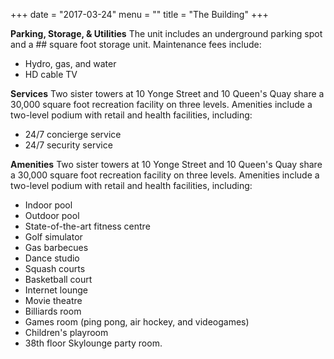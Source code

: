 +++
date = "2017-03-24"
menu = ""
title = "The Building"
+++
**Parking, Storage, & Utilities** 
The unit includes an underground parking spot and a ## square foot storage unit.
Maintenance fees include:
 - Hydro, gas, and water
 - HD cable TV

**Services** 
Two sister towers at 10 Yonge Street and 10 Queen's Quay share a 30,000 square foot recreation facility on three levels. Amenities include a two-level podium with retail and health facilities, including:
 - 24/7 concierge service
 - 24/7 security service

**Amenities** 
Two sister towers at 10 Yonge Street and 10 Queen's Quay share a 30,000 square foot recreation facility on three levels. Amenities include a two-level podium with retail and health facilities, including:

 - Indoor pool
 - Outdoor pool
 - State-of-the-art fitness centre
 - Golf simulator
 - Gas barbecues
 - Dance studio
 - Squash courts
 - Basketball court
 - Internet lounge
 - Movie theatre
 - Billiards room
 - Games room (ping pong, air hockey, and videogames)
 - Children's playroom
 - 38th floor Skylounge party room.
